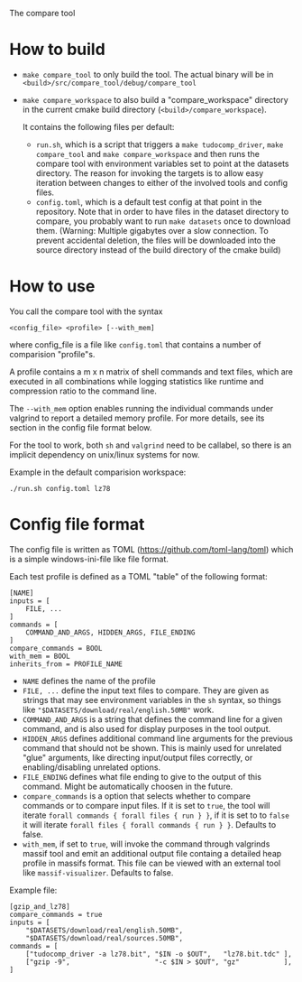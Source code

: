 The compare tool

# How to build

- `make compare_tool` to only build the tool.
  The actual binary will be in `<build>/src/compare_tool/debug/compare_tool`

- `make compare_workspace` to also build a "compare_workspace" directory
  in the current cmake build directory (`<build>/compare_workspace`).

  It contains the following files per default:
  - `run.sh`, which is a script that triggers a
    `make tudocomp_driver`, `make compare_tool` and `make compare_workspace`
    and then runs the compare tool with environment variables set
    to point at the datasets directory.
    The reason for invoking the targets is to allow easy iteration
    between changes to either of the involved tools and config files.
  - `config.toml`, which is a default test config at that point in
    the repository.
    Note that in order to have files in the dataset directory to compare,
    you probably want to run `make datasets` once to download them.
    (Warning: Multiple gigabytes over a slow connection. To prevent accidental deletion, the files will be downloaded into the source directory instead of the build directory of the cmake build)

# How to use

You call the compare tool with the syntax

    <config_file> <profile> [--with_mem]

where config_file is a file like `config.toml` that contains a number of
comparision "profile"s.

A profile contains a m x n matrix of shell commands and text files,
which are executed in all combinations while
logging statistics like runtime and compression ratio to the
command line.

The `--with_mem` option enables running the individual commands under valgrind
to report a detailed memory profile. For more details, see its section in the
config file format below.

For the tool to work, both `sh` and `valgrind` need to be
callabel, so there is an implicit dependency on unix/linux systems for now.

Example in the default comparision workspace:

    ./run.sh config.toml lz78

# Config file format

The config file is written as TOML (https://github.com/toml-lang/toml)
which is a simple windows-ini-file like file format.

Each test profile is defined as a TOML "table" of the following format:

    [NAME]
    inputs = [
        FILE, ...
    ]
    commands = [
        COMMAND_AND_ARGS, HIDDEN_ARGS, FILE_ENDING
    ]
    compare_commands = BOOL
    with_mem = BOOL
    inherits_from = PROFILE_NAME

- `NAME` defines the name of the profile
- `FILE, ...` define the input text files to compare.
  They are given as strings that may see environment variables
  in the `sh` syntax, so things like `"$DATASETS/download/real/english.50MB"`
  work.
- `COMMAND_AND_ARGS` is a string that defines the command line for a given
  command, and is also used for display purposes in the tool output.
- `HIDDEN_ARGS` defines additional command line arguments for the
  previous command that should not be shown.
  This is mainly used for unrelated "glue" arguments, like directing
  input/output files correctly, or enabling/disabling unrelated options.
- `FILE_ENDING` defines what file ending to give to the output of this
  command. Might be automatically choosen in the future.
- `compare_commands` is a option that selects whether to
  compare commands or to compare input files.
  If it is set to `true`, the tool will iterate
  `forall commands { forall files { run } }`,
  if it is set to to `false` it will iterate
  `forall files { forall commands { run } }`.
  Defaults to false.
- `with_mem`, if set to `true`, will invoke the command through valgrinds
  massif tool and emit an additional output file containg
  a detailed heap profile in massifs format. This file
  can be viewed with an external tool like `massif-visualizer`.
  Defaults to false.

Example file:

    [gzip_and_lz78]
    compare_commands = true
    inputs = [
        "$DATASETS/download/real/english.50MB",
        "$DATASETS/download/real/sources.50MB",
    commands = [
        ["tudocomp_driver -a lz78.bit", "$IN -o $OUT",   "lz78.bit.tdc" ],
        ["gzip -9",                     "-c $IN > $OUT", "gz"           ],
    ]
